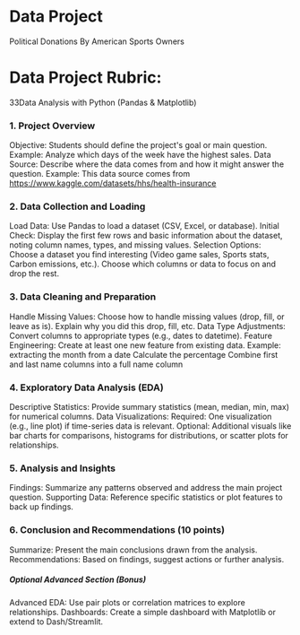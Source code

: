 
# Data Project
Political Donations By American Sports Owners


# **Data Project Rubric**: 
33Data Analysis with Python (Pandas & Matplotlib)

### 1. Project Overview 
Objective: Students should define the project's goal or main question. 
Example: Analyze which days of the week have the highest sales.
Data Source: Describe where the data comes from and how it might answer the question.
Example: This data source comes from https://www.kaggle.com/datasets/hhs/health-insurance

### 2. Data Collection and Loading 
Load Data: Use Pandas to load a dataset (CSV, Excel, or database).
Initial Check: Display the first few rows and basic information about the dataset, noting column names, types, and missing values.
Selection Options:
Choose a dataset you find interesting (Video game sales, Sports stats, Carbon emissions, etc.).
Choose which columns or data to focus on and drop the rest.

### 3. Data Cleaning and Preparation 
Handle Missing Values: Choose how to handle missing values (drop, fill, or leave as is).
Explain why you did this drop, fill, etc. 
Data Type Adjustments: Convert columns to appropriate types (e.g., dates to datetime).
Feature Engineering: Create at least one new feature from existing data.
Example: extracting the month from a date
Calculate the percentage
Combine first and last name columns into a full name column 

### 4. Exploratory Data Analysis (EDA) 
Descriptive Statistics: Provide summary statistics (mean, median, min, max) for numerical columns.
Data Visualizations:
Required: One visualization (e.g., line plot) if time-series data is relevant.
Optional: Additional visuals like bar charts for comparisons, histograms for distributions, or scatter plots for relationships.

### 5. Analysis and Insights
Findings: Summarize any patterns observed and address the main project question.
Supporting Data: Reference specific statistics or plot features to back up findings.
### 6. Conclusion and Recommendations (10 points)
Summarize: Present the main conclusions drawn from the analysis.
Recommendations: Based on findings, suggest actions or further analysis.

##### Optional Advanced Section (Bonus)
Advanced EDA: Use pair plots or correlation matrices to explore relationships.
Dashboards: Create a simple dashboard with Matplotlib or extend to Dash/Streamlit.
